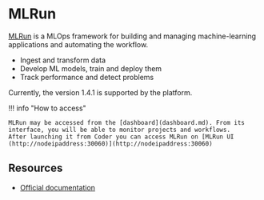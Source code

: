 # MLRun

[MLRun](https://www.mlrun.org/) is a MLOps framework for building and managing machine-learning applications and automating the workflow.

- Ingest and transform data
- Develop ML models, train and deploy them
- Track performance and detect problems

Currently, the version 1.4.1 is supported by the platform.

!!! info "How to access"

    MLRun may be accessed from the [dashboard](dashboard.md). From its interface, you will be able to monitor projects and workflows.
    After launching it from Coder you can access MLRun on [MLRun UI (http://nodeipaddress:30060)](http://nodeipaddress:30060)

## Resources

- [Official documentation](https://docs.mlrun.org/en/v1.4.1/)